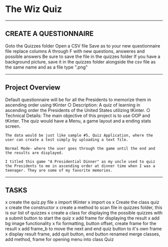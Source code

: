 # The Wiz Quiz 

------------------------
CREATE A QUESTIONNAIRE
------------------------
Goto the Quizzes folder
Open a CSV file
Save as to your new questionnaire file
replace columns A through F with new questions, answeres and possible answers
Be sure to save the file in the quizzes folder
If you have a background picture, save it in the quizzes folder alongside the csv file as the same name and as a file type ".png"

------------------------
Project Overview
------------------------
Default questionnaire will be for all the Presidents to memorize them in ascending order using tKinter
○ Description:
	A quiz of learning in ascending order the Presidents of the United States utilizing tKinter.
○ Technical Details:
	The main objective of this project is to use OOP and tKinter. The quiz would have a Menu, a game layout and a ending stats screen. 
	
	The data would be just like sample #5, Quiz Application, where the user can create a test simply by uploading a text file.
	
	Normal Mode- where the user goes through the game until the end and the results are displayed.
	
	I titled this game "A Presidential Dinner" as my uncle used to quiz the Presidents to me in ascending order at dinner time when I was a teenager. They are some of my favorite memories.

------------------------
TASKS
------------------------
x create the quiz.py file
x import tKinter
x import os
x Create the class quiz
x create the constructor
x create a method to scan file in quizzes folder, this is our list of quizzes
x create a class for displaying the possible quizzes with a submit button to start the quiz
x add frame for displaying the result
x add bg image functionality
x fix formatting, button offset, create frame for the result
x add frame_b to move the next and end quiz button to it's own frame
x display result frame, add quit button, end button renamed
  merge classes, add method, frame for opening menu into class Quiz